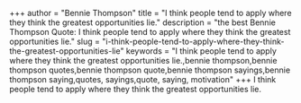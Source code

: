 +++
author = "Bennie Thompson"
title = "I think people tend to apply where they think the greatest opportunities lie."
description = "the best Bennie Thompson Quote: I think people tend to apply where they think the greatest opportunities lie."
slug = "i-think-people-tend-to-apply-where-they-think-the-greatest-opportunities-lie"
keywords = "I think people tend to apply where they think the greatest opportunities lie.,bennie thompson,bennie thompson quotes,bennie thompson quote,bennie thompson sayings,bennie thompson saying,quotes, sayings,quote, saying, motivation"
+++
I think people tend to apply where they think the greatest opportunities lie.
